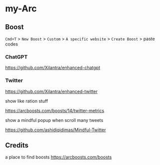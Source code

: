 # my-Arc

## Boost
`Cmd+T` > `New Boost` > `Custom` > `A specific website` > `Create Boost` > paste codes

### ChatGPT

https://github.com/Xilantra/enhanced-chatgpt

### Twitter

https://github.com/Xilantra/enhanced-twitter

show like ration stuff

https://arcboosts.com/boosts/14/twitter-metrics

show a mindful popup when scroll many tweets

https://github.com/ashidiqidimas/Mindful-Twitter

## Credits

a place to find boosts
https://arcboosts.com/boosts
